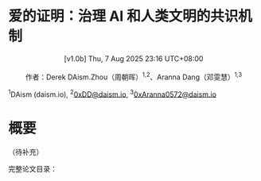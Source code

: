 # 爱的证明：治理 AI 和人类文明的共识机制
<center>[v1.0b] Thu, 7 Aug 2025 23:16 UTC+08:00</center>
<br>
<center>作者：Derek DAism.Zhou（周朝晖）<sup>1,2</sup>、Aranna Dang（邓雯慧）<sup>1,3</sup></center>

<sup>1</sup>DAism (daism.io), <sup>2</sup>0xDD@daism.io, <sup>3</sup>0xAranna0572@daism.io


# 概要
（待补充）

完整论文目录：
[](https://github.com/DAism2019/Proof-of-Love/blob/main/chinese/sec1.md)
[](https://github.com/DAism2019/Proof-of-Love/blob/main/chinese/sec2.md)
[](https://github.com/DAism2019/Proof-of-Love/blob/main/chinese/sec3.md)
[](https://github.com/DAism2019/Proof-of-Love/blob/main/chinese/sec4.md)
[](https://github.com/DAism2019/Proof-of-Love/blob/main/chinese/sec5.md)
[](https://github.com/DAism2019/Proof-of-Love/blob/main/chinese/sec6.md)
[](https://github.com/DAism2019/Proof-of-Love/blob/main/chinese/sec7.md)
[](https://github.com/DAism2019/Proof-of-Love/blob/main/chinese/sec8.md)
[](https://github.com/DAism2019/Proof-of-Love/blob/main/chinese/sec9.md)
[](https://github.com/DAism2019/Proof-of-Love/blob/main/chinese/secapp.md)

